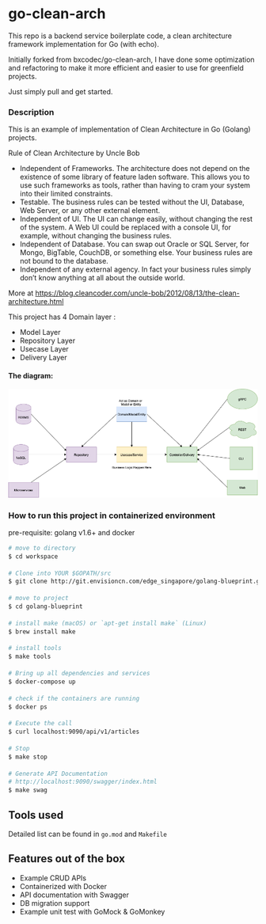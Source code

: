 # go-clean-arch

This repo is a backend service boilerplate code, a clean architecture framework implementation for Go (with echo).

Initially forked from bxcodec/go-clean-arch, I have done some optimization and refactoring to make it more efficient and easier to use for greenfield projects.

Just simply pull and get started.

### Description
This is an example of implementation of Clean Architecture in Go (Golang) projects.

Rule of Clean Architecture by Uncle Bob
 * Independent of Frameworks. The architecture does not depend on the existence of some library of feature laden software. This allows you to use such frameworks as tools, rather than having to cram your system into their limited constraints.
 * Testable. The business rules can be tested without the UI, Database, Web Server, or any other external element.
 * Independent of UI. The UI can change easily, without changing the rest of the system. A Web UI could be replaced with a console UI, for example, without changing the business rules.
 * Independent of Database. You can swap out Oracle or SQL Server, for Mongo, BigTable, CouchDB, or something else. Your business rules are not bound to the database.
 * Independent of any external agency. In fact your business rules simply don’t know anything at all about the outside world.

More at https://blog.cleancoder.com/uncle-bob/2012/08/13/the-clean-architecture.html

This project has  4 Domain layer :
 * Model Layer
 * Repository Layer
 * Usecase Layer  
 * Delivery Layer

#### The diagram:

![golang clean architecture](https://github.com/Gary-Gs/go-clean-arch/raw/master/resources/clean-arch.png)

### How to run this project in containerized environment
pre-requisite: golang v1.6+ and docker

```bash
# move to directory
$ cd workspace

# Clone into YOUR $GOPATH/src
$ git clone http://git.envisioncn.com/edge_singapore/golang-blueprint.git

# move to project
$ cd golang-blueprint

# install make (macOS) or `apt-get install make` (Linux)
$ brew install make

# install tools
$ make tools

# Bring up all dependencies and services
$ docker-compose up

# check if the containers are running
$ docker ps

# Execute the call
$ curl localhost:9090/api/v1/articles

# Stop
$ make stop

# Generate API Documentation
# http://localhost:9090/swagger/index.html
$ make swag
```

## Tools used
Detailed list can be found in `go.mod` and `Makefile`

## Features out of the box
- Example CRUD APIs 
- Containerized with Docker
- API documentation with Swagger
- DB migration support
- Example unit test with GoMock & GoMonkey
